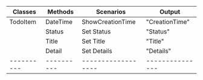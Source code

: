| Classes  | Methods  | Scenarios        | Output        |
|----------|----------|------------------|---------------|
| TodoItem | DateTime | ShowCreationTime | "CreationTime"|
|		   | Status   | Set Status       | "Status"      |
|		   | Title    | Set Title        | "Title"       |
|		   | Detail   | Set Details      | "Details"     |
|----------|----------|------------------|---------------|